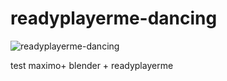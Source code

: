 # readyplayerme-dancing
![readyplayerme-dancing](img/readyplayerme-dancing.jpg)

test maximo+ blender + readyplayerme
